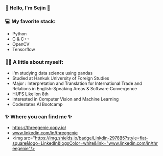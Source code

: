### 💙 Hello, I'm Sejin 💙

### 💻 My favorite stack:
- Python
- C & C++
- OpenCV
- Tensorflow


### 👩🏻 A little about myself:
- I'm studying data science using pandas
- Studied at Hankuk University of Foreign Studies 
- Major : Interpretation and Translation for International Trade and Relations in English-Speaking Areas & Software Convergence
- HUFS Likelion 8th
- Interested in Computer Vision and Machine Learning
- Codestates AI Bootcamp 


### ✨ Where you can find me ✨
- https://threegenie.oopy.io/
- www.linkedin.com/in/threegenie
- <img src="https://img.shields.io/badge/Linkdin-2978B5?style=flat-square&logo=LinkedIn&logoColor=white&link="www.linkedin.com/in/threegenie"/></a>

